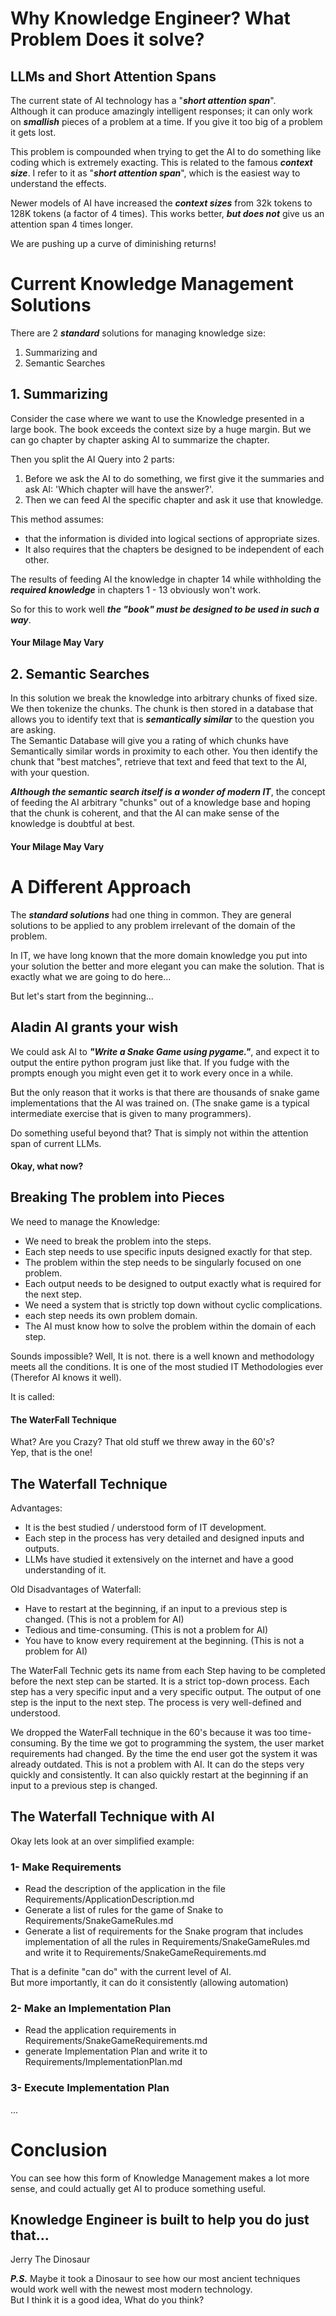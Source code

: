 # Why Knowledge Engineer?  What Problem Does it solve?


## LLMs and Short Attention Spans

The current state of AI technology has a "***short attention span***".  
Although it can produce amazingly intelligent responses; 
it can only work on ***smallish*** pieces of a problem at a time. 
If you give it too big of a problem it gets lost.


This problem is compounded when trying to get the AI to do something like coding which is extremely exacting. 
This is related to the famous ***context size***.  I refer to it as "***short attention span***", 
which is the easiest way to understand the effects.  

Newer models of AI have increased the ***context sizes*** from 32k tokens to 128K tokens (a factor of 4 times). 
This works better, **_but does not_** give us an attention span 4 times longer.  

We are pushing up a curve of diminishing returns!

# Current Knowledge Management Solutions

There are 2 **_standard_** solutions for managing knowledge size:
1. Summarizing and
2. Semantic Searches 

## 1. Summarizing

Consider the case where we want to use the Knowledge presented in a large book.
The book exceeds the context size by a huge margin.
But we can go chapter by chapter asking AI to summarize the chapter. 

Then you split the AI Query into 2 parts:
1. Before we ask the AI to do something, we first give it the summaries and ask AI: 
'Which chapter will have the answer?'.
2. Then we can feed AI the specific chapter and ask it use that knowledge.

This method assumes: 
- that the information is divided into logical sections of appropriate sizes.  
- It also requires that the chapters be designed to be independent of each other. 

 The results of feeding AI the knowledge in chapter 14 while withholding the **_required knowledge_** in chapters 1 - 13 obviously won't work.  
 
So for this to work well **_the "book" must be designed to be used in such a way_**. 


#### Your Milage May Vary

## 2. Semantic Searches 
In this solution we break the knowledge into arbitrary chunks of fixed size.  We then tokenize the chunks. 
The chunk is then stored in a database that allows you to identify text that is **_semantically similar_** to the question you are asking.  
The Semantic Database will give you a rating of which chunks have Semantically similar words in proximity to each other. 
You then identify the chunk that "best matches", retrieve that text and feed that text to the AI, with your question.

**_Although the semantic search itself is a wonder of modern IT_**, the concept of feeding the AI arbitrary "chunks" out of a knowledge base 
and hoping that the chunk is coherent, and that the AI can make sense of the knowledge is doubtful at best.

#### Your Milage May Vary

# A Different Approach
The **_standard solutions_** had one thing in common.  They are general solutions to be applied to any problem irrelevant of the domain of the problem.

In IT, we have long known that the more domain knowledge you put into your solution the better and more elegant you can make the solution.  That is exactly what we are going to do here...

But let's start from the beginning...

## Aladin AI grants your wish

We could ask AI to **_"Write a Snake Game using pygame."_**, and expect it to output the entire python program just like that.  If you fudge with the prompts enough you might even get it to work every once in a while.  

But the only reason that it works is that there are thousands of 
snake game implementations that the AI was trained on. 
(The snake game is a typical intermediate exercise that is given to
many programmers).

Do something useful beyond that? That is simply not within the attention span of current LLMs.

#### Okay, what now?

## Breaking The problem into Pieces

We need to manage the Knowledge: 
- We need to break the problem into the steps.  
- Each step needs to use specific inputs designed exactly for that step.  
- The problem within the step needs to be singularly focused on one problem.  
- Each output needs to be designed to output exactly what is required 
for the next step. 
- We need a system that is strictly top down without cyclic complications.  
- each step needs its own problem domain.
- The AI must know how to solve the problem within the domain of each step.

Sounds impossible?  Well, It is not.  there is a well known and methodology 
meets all the conditions.  It is one of the most studied IT Methodologies 
ever (Therefor AI knows it well). 

It is called: 
#### The WaterFall Technique

What? Are you Crazy? That old stuff we threw away in the 60's?  
Yep, that is the one! 

## The Waterfall Technique

Advantages:
- It is the best studied / understood form of IT development.  
- Each step in the process has very detailed and designed inputs and outputs.
- LLMs have studied it extensively on the internet and have a good understanding of it.

Old Disadvantages of Waterfall:
- Have to restart at the beginning, if an input to a previous step is changed. (This is not a problem for AI)  
- Tedious and time-consuming. (This is not a problem for AI)
- You have to know every requirement at the beginning. (This is not a problem for AI)

The WaterFall Technic gets its name from each Step having to be completed before the next step can be started.  It is a strict top-down process.  Each step has a very specific input and a very specific output.  The output of one step is the input to the next step.  The process is very well-defined and understood.

We dropped the WaterFall technique in the 60's because it was too time-consuming.  By the time we got to programming the system, the user market requirements had changed.  By the time the end user got the system it was already outdated. This is not a problem with AI.  It can do the steps very quickly and consistently.  It can also quickly restart at the beginning if an input to a previous step is changed.

## The Waterfall Technique with AI
Okay lets look at an over simplified example:  

### 1- Make Requirements
- Read the description of the application in the file Requirements/ApplicationDescription.md 
- Generate a list of rules for the game of Snake to Requirements/SnakeGameRules.md
- Generate a list of requirements for the Snake program that includes implementation of all the rules in Requirements/SnakeGameRules.md and write it to Requirements/SnakeGameRequirements.md


That is a definite "can do" with the current level of AI.  
But more importantly, it can do it consistently (allowing automation)

### 2- Make an Implementation Plan
- Read the application requirements in Requirements/SnakeGameRequirements.md
- generate Implementation Plan and write it to Requirements/ImplementationPlan.md

### 3- Execute Implementation Plan 
...


# Conclusion 
You can see how this form of Knowledge Management makes a lot more sense, 
and could actually get AI to produce something useful.

## Knowledge Engineer is built to help you do just that...


Jerry The Dinosaur

**_P.S._** 
Maybe it took a Dinosaur to see how our most ancient techniques 
would work well with the newest most modern technology.  
But I think it is a good idea,  What do you think?

